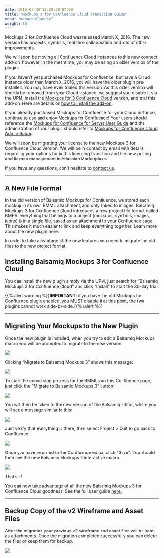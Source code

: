 ```yaml
---
date: 2015-07-30T15:52:28-07:00
title: "Mockups 3 for Confluence Cloud Transition Guide"
menu: "menuconfluence"
weight: 30
---
```


Mockups 3 for Confluence Cloud was released March X, 2016. The new version has projects, symbols, real time collaboration and lots of other improvements.

We will soon be moving all Confluence Cloud instances to this new connect add-on, however, in the meantime, you may be using an older version of the plugin.

If you haven’t yet purchased Mockups for Confluence, but have a Cloud instance older than March X, 2016, you will have the older plugin pre-installed. You may have even trialed this version. As this older version will shortly be removed from your Cloud instance, we suggest you disable it via the UPM, install the [Mockups for 3 Confluence Cloud](https://marketplace.atlassian.com/plugins/com.balsamiq.mockups.confluence/cloud/overview) version, and trial this add-on. Here are details on [how to install the add-on](https://marketplace.atlassian.com/plugins/com.balsamiq.mockups.confluence/cloud/installation).

If you already purchased Mockups for Confluence for your Cloud instance, continue to use and enjoy Mockups for Confluence! Your users should reference the [Mockups for Confluence for Server User Guide](/confluence/user-guide) and the administration of your plugin should refer to [Mockups for Confluence Cloud Admin Guide](/confluence/admin-guide-cloud/).

We will soon be migrating your license to the new Mockups 3 for Confluence Cloud version. We will be in contact by email with details regarding your options for in this licensing transition and the new pricing and license management in Atlassian Marketplace.

If you have any questions, don’t hesitate to [contact us](https://balsamiq.com/company/contact/#/s/m4c).

---

## A New File Format

In the old version of Balsamiq Mockups for Confluence, we stored each mockup in its own BMML attachment, and only linked to images. Balsamiq Mockups 3 for Confluence Cloud introduces a new project file format called BMPR: everything that belongs to a project (mockups, symbols, images, icons) is in a single file, saved as an attachment to your Confluence page. This makes it much easier to link and keep everything together. Learn more about the new plugin here.

In order to take advantage of the new features you need to migrate the old files to the new project format.

## Installing Balsamiq Mockups 3 for Confluence Cloud

You can install the new plugin simply via the UPM, just search for “Balsamiq Mockups 3 for Confluence Cloud” and click “Install” to start the 30-day trial.

{{% alert warning %}}**IMPORTANT**: if you have the old Mockups for Confluence plugin enabled, you MUST disable it at this point, the two plugins cannot work side-by-side.{{% /alert %}}

---

## Migrating Your Mockups to the New Plugin

Once the new plugin is installed, when you try to edit a Balsamiq Mockups macro you will be prompted to migrate to the new version.

![](//media.balsamiq.com/img/support/docs/confluence/transitionguide/migrateMacroEditor.png)

Clicking “Migrate to Balsamiq Mockups 3” shows this message:

![](//media.balsamiq.com/img/support/docs/confluence/transitionguide/migrateMessage.png)

To start the conversion process for the BMMLs on this Confluence page, just click the “Migrate to Balsamiq Mockups 3” button:

![](//media.balsamiq.com/img/support/docs/confluence/transitionguide/transition3.png)

You will then be taken to the new version of the Balsamiq editor, where you will see a message similar to this:

![](//media.balsamiq.com/img/support/docs/confluence/transitionguide/transition4.png)

Just verify that everything is there, then select Project > Quit to go back to Confluence

![](//media.balsamiq.com/img/support/docs/confluence/transitionguide/transition5.png)

Once you have returned to the Confluence editor, click "Save". You should then see the new Balsamiq Mockups 3 interactive macro.

![](//media.balsamiq.com/img/support/docs/confluence/transitionguide/interactiveMacro.png)

That’s it!

You can now take advantage of all the new Balsamiq Mockups 3 for Confluence Cloud goodness! See the full user guide [here](/confluence/user-guide-cloud/).

---

## Backup Copy of the v2 Wireframe and Asset Files

After the migration your previous v2 wireframe and asset files will be kept as attachments. Once the migration completed successfully you can delete the files or keep them for backup.

![](//media.balsamiq.com/img/support/docs/confluence/transitionguide/attchments.png)